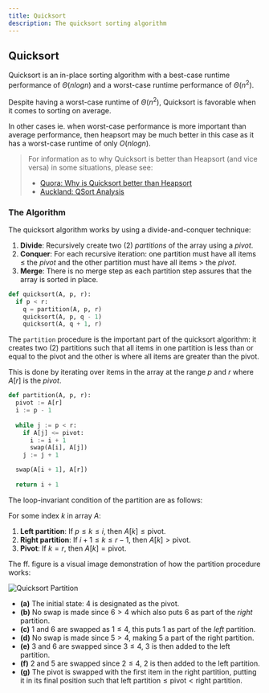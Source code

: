 ```yaml
---
title: Quicksort
description: The quicksort sorting algorithm
---
```


## Quicksort

Quicksort is an in-place sorting algorithm with a best-case runtime 
performance of $\Theta(n log n)$ and a worst-case runtime performance 
of $\Theta(n^2)$.

Despite having a worst-case runtime of $\Theta(n^2)$, Quicksort is favorable 
when it comes to sorting on average.

In other cases ie. when worst-case performance is more important than 
average performance, then heapsort may be much better in this case as it 
has a worst-case runtime of only $O(n log n)$.

> For information as to why Quicksort is better than Heapsort (and vice 
> versa) in some situations, please see:
> 
> - [Quora: Why is Quicksort better than Heapsort](https://qr.ae/pyTUA4)
> - [Auckland: QSort Analysis](https://www.cs.auckland.ac.nz/software/AlgAnim/qsort3.html)

### The Algorithm

The quicksort algorithm works by using a divide-and-conquer technique:

1. **Divide**: Recursively create two (2) *partitions* of the array using 
   a *pivot*.
2. **Conquer**: For each recursive iteration: one partition must have all 
   items $\leq$ the _pivot_ and the other partition must have all items $>$ the _pivot_.
3. **Merge**: There is no merge step as each partition step assures that the 
   array is sorted in place.

```py
def quicksort(A, p, r):
  if p < r:
    q = partition(A, p, r)
    quicksort(A, p, q - 1)
    quicksort(A, q + 1, r)
```

The `partition` procedure is the important part of the quicksort algorithm: it 
creates two (2) partitions such that all items in one partition is less than or 
equal to the pivot and the other is where all items are greater than the pivot.

This is done by iterating over items in the array at the range $p$ and $r$ where 
$A[r]$ is the _pivot_.

```py
def partition(A, p, r):
  pivot := A[r]
  i := p - 1
  
  while j := p < r:
    if A[j] <= pivot:
      i := i + 1
      swap(A[i], A[j])
    j := j + 1

  swap(A[i + 1], A[r])
  
  return i + 1
```

The loop-invariant condition of the partition are as follows:

For some index $k$ in array $A$:

1. **Left partition**: If $p \leq k \leq i$, then $A[k] \leq \text{pivot}$.
2. **Right partition**: If $i + 1 \leq k \leq r - 1$, then $A[k] > \text{pivot}$.
3. **Pivot**: If $k = r$, then $A[k] = \text{pivot}$.

The ff. figure is a visual image demonstration of how the partition procedure works:

![Quicksort Partition](/images/figures/dsa/quicksort-partition.png)

- **(a)** The initial state: $4$ is designated as the pivot.
- **(b)** No swap is made since $6 > 4$ which also puts $6$ as part of the *right* partition.
- **(c)** $1$ and $6$ are swapped as $1 \leq 4$, this puts $1$ as part of the *left* partition.
- **(d)** No swap is made since $5 > 4$, making $5$ a part of the right partition.
- **(e)** $3$ and $6$ are swapped since $3 \leq 4$, $3$ is then added to the left partition.
- **(f)** $2$ and $5$ are swapped since $2 \leq 4$, $2$ is then added to the left partition.
- **(g)** The pivot is swapped with the first item in the right partition, putting it 
  in its final position such that $\text{left partition} \leq \text{pivot} < \text{right partition}$.
